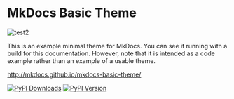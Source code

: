 # MkDocs Basic Theme

![test2](http://drive.google.com/uc?export=view&id=11QP78xrqzRAaBWgmLnsTzHIj9dSXmJ55)


This is an example minimal theme for MkDocs. You can see it running with a
build for this documentation. However, note that it is intended as a code
example rather than an example of a usable theme.

http://mkdocs.github.io/mkdocs-basic-theme/

[![PyPI Downloads][pypi-dl-image]][pypi-dl-link]
[![PyPI Version][pypi-v-image]][pypi-v-link]

[pypi-dl-image]: https://img.shields.io/pypi/dm/mkdocs-basic-theme.png
[pypi-dl-link]: https://pypi.python.org/pypi/mkdocs-basic-theme
[pypi-v-image]: https://img.shields.io/pypi/v/mkdocs-basic-theme.png
[pypi-v-link]: https://pypi.python.org/pypi/mkdocs-basic-theme

